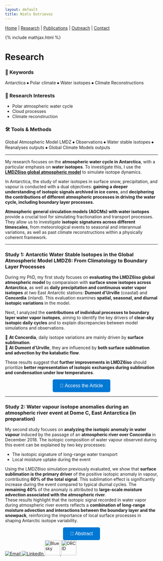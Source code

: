 ```yaml
---
layout: default
title: Niels Dutrievoz
---
```


[Home](/index) | [Research](/research) | [Publications](/publications) |  [Outreach](/outreach) |  [Contact](/contact)

{% include mathjax.html %}

# Research  

### 🔬 Keywords  
Antarctica ⦁ Polar climate ⦁ Water isotopes ⦁ Climate Reconstructions

### 📌 Research Interests  
- Polar atmospheric water cycle
- Cloud processes
- Climate reconstruction

### 🛠 Tools & Methods  
Global Atmospheric Model LMDZ ⦁ Observations ⦁ Water stable isotopes ⦁ Reanalyses outputs ⦁ Global Climate Models outputs

---

My research focuses on the **atmospheric water cycle in Antarctica**, with a particular emphasis on **water isotopes**. To investigate this, I use the [**LMDZ6iso global atmospheric model**](https://lmdz.lmd.jussieu.fr/) to simulate isotope dynamics.  

In Antarctica, the study of water isotopes in surface snow, precipitation, and vapour is conducted with a dual objectives: **gaining a deeper understanding of isotopic signals archived in ice cores**, and **deciphering the contributions of different atmospheric processes in driving the water cycle, including boundary layer processes.** 

**Atmospheric general circulation models (AGCMs) with water isotopes** provide a crucial tool for simulating fractionation and transport processes. They allow us to investigate **isotopic signatures across different timescales**, from meteorological events to seasonal and interannual variations, as well as past climate reconstructions within a physically coherent framework.  

---

### Study 1: Antarctic Water Stable Isotopes in the Global Atmospheric Model LMDZ6: From Climatology to Boundary Layer Processes  

During my PhD, my first study focuses on **evaluating the LMDZ6iso global atmospheric model** by comparaison with **surface snow isotopes across Antarctica**, as well as **daily precipitation and continuous water vapor isotopes** at two East Antarctic stations: **Dumont d'Urville** (coastal) and **Concordia** (inland). This evaluation examines **spatial, seasonal, and diurnal isotopic variations** in the model.  

Next, I analyzed the **contributions of individual processes to boundary layer water vapor isotopes**, aiming to identify the key drivers of **clear-sky isotopic daily cycles** and to explain discrepancies between model simulations and observations.  

🔹 **At Concordia**, daily isotope variations are mainly driven by **surface sublimation**.  
🔹 **At Dumont d’Urville**, they are influenced by **both surface sublimation and advection by the katabatic flow**.  

These results suggest that **further improvements in LMDZ6iso** should prioritize **better representation of isotopic exchanges during sublimation and condensation under low temperatures**.

<div align="center">
    <a href="https://doi.org/10.1029/2024JD042073" target="_blank">
        <button style="background-color:#0078D4; color:white; padding:12px 24px; font-size:16px; border:none; border-radius:5px; cursor:pointer;">
            📄 Access the Article
        </button>
    </a>
</div>  

---

### Study 2: Water vapour isotope anomalies during an atmospheric river event at Dome C, East Antarctica (in preparation)

My second study focuses on **analyzing the isotopic anomaly in water vapour** induced by the passage of an **atmospheric river over Concordia** in December 2018. The isotopic composition of water vapour observed during this event can be explained by two key processes:  
- The isotopic signature of long-range water transport 
- Local moisture uptake during the event  

Using the LMDZ6iso simulation previously evaluated, we show that **surface sublimation is the primary driver** of the positive isotopic anomaly in vapour, contributing **60% of the total signal**. This sublimation effect is significantly increase during the event compared to typical diurnal cycles. The **remaining 40%** of the anomaly is attributed to **large-scale moisture advection associated with the atmospheric river**.    
These results highlight that the isotopic signal recorded in water vapor during atmospheric river events reflects a **combination of long-range moisture advection and interactions between the boundary layer and the snowpack**, reinforcing the importance of local surface processes in shaping Antarctic isotope variability.  

<div align="center">
    <a href="#" target="_blank">
        <button style="background-color:#0078D4; color:white; padding:12px 24px; font-size:16px; border:none; border-radius:5px; cursor:pointer;">
            📄 Abstract
        </button>
    </a>
</div>  





<footer class="social-footer">
    <div class="social-icons">
        <a href="mailto:niels.dutrievoz@lsce.ipsl.fr" target="_blank">
            <img src="https://img.icons8.com/ios-filled/50/000000/email.png" alt="Email">
        </a>
        <a href="https://www.linkedin.com/in/niels-dutrievoz/" target="_blank">
            <img src="https://img.icons8.com/ios-filled/50/0077B5/linkedin.png" alt="LinkedIn">
        </a>
        <a href="https://bsky.app/profile/nielsdutrievoz.bsky.social" target="_blank">
            <img src="https://upload.wikimedia.org/wikipedia/commons/7/7a/Bluesky_Logo.svg" alt="Bluesky" width="50" height="50">
        </a>
        <a href="https://orcid.org/0000-0002-8133-5616" target="_blank">
            <img src="https://upload.wikimedia.org/wikipedia/commons/0/06/ORCID_iD.svg" alt="ORCID" width="50" height="50">
        </a>
    </div>
</footer>
